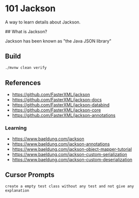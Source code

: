 # 101 Jackson

A way to learn details about Jackson.

## What is Jackson?

Jackson has been known as "the Java JSON library" 

## Build

```bash
./mvnw clean verify
```

## References

- https://github.com/FasterXML/jackson
- https://github.com/FasterXML/jackson-docs
- https://github.com/FasterXML/jackson-databind
- https://github.com/FasterXML/jackson-core
- https://github.com/FasterXML/jackson-annotations

### Learning

- https://www.baeldung.com/jackson
- https://www.baeldung.com/jackson-annotations
- https://www.baeldung.com/jackson-object-mapper-tutorial
- https://www.baeldung.com/jackson-custom-serialization
- https://www.baeldung.com/jackson-custom-deserialization

## Cursor Prompts

```
create a empty test class without any test and not give any explanation
```

